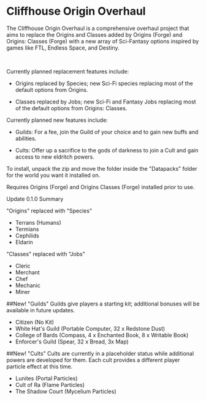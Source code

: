 # Cliffhouse Origin Overhaul


The Cliffhouse Origin Overhaul is a comprehensive overhaul project that aims to replace the Origins and Classes added by Origins (Forge) and Origins: Classes (Forge) with a new array of Sci-Fantasy options inspired by games like FTL, Endless Space, and Destiny.

 

Currently planned replacement features include:

- Origins replaced by Species; new Sci-Fi species replacing most of the default options from Origins.

- Classes replaced by Jobs; new Sci-Fi and Fantasy Jobs replacing most of the default options from Origins: Classes.


Currently planned new features include:

- Guilds: For a fee, join the Guild of your choice and to gain new buffs and abilities.

- Cults: Offer up a sacrifice to the gods of darkness to join a Cult and gain access to new eldritch powers.



To install, unpack the zip and move the folder inside the "Datapacks" folder for the world you want it installed on.



Requires Origins (Forge) and Origins Classes (Forge) installed prior to use.



Update 0.1.0 Summary

"Origins" replaced with "Species"
- Terrans (Humans)
- Termians
- Cephilids
- Eldarin

"Classes" replaced with "Jobs"
- Cleric
- Merchant
- Chef
- Mechanic
- Miner

##New! "Guilds"
Guilds give players a starting kit; additional bonuses will be available in future updates.
- Citizen (No Kit)
- White Hat's Guild (Portable Computer, 32 x Redstone Dust)
- College of Bards (Compass, 4 x Enchanted Book, 8 x Writable Book)
- Enforcer's Guild (Spear, 32 x Bread, 3x Map)

##New! "Cults"
Cults are currently in a placeholder status while additional powers are developed for them. Each cult provides a different player particle effect at this time.
- Lunites (Portal Particles)
- Cult of Ra (Flame Particles)
- The Shadow Court (Mycelium Particles)
